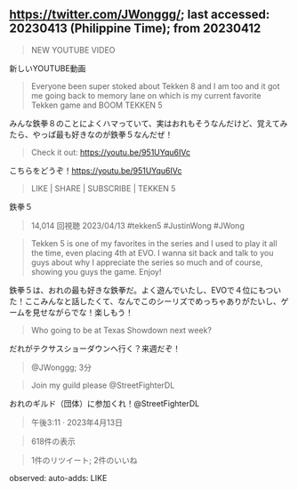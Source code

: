 ## https://twitter.com/JWonggg/; last accessed: 20230413 (Philippine Time); from 20230412

> NEW YOUTUBE VIDEO

新しいYOUTUBE動画

> Everyone been super stoked about Tekken 8 and I am too and it got me going back to memory lane on which is my current favorite Tekken game and BOOM TEKKEN 5

みんな鉄拳８のことによくハマっていて、実はおれもそうなんだけど、覚えてみたら、やっぱ最も好きなのが鉄拳５なんだぜ！

> Check it out: https://youtu.be/951UYqu6IVc

こちらをどうぞ！https://youtu.be/951UYqu6IVc

> LIKE | SHARE | SUBSCRIBE | TEKKEN 5

鉄拳５

> 14,014 回視聴  2023/04/13  #tekken5 #JustinWong #JWong

> Tekken 5 is one of my favorites in the series and I used to play it all the time, even placing 4th at EVO. I wanna sit back and talk to you guys about why I appreciate the series so much and of course, showing you guys the game. Enjoy!

鉄拳５は、おれの最も好きな鉄拳だ。よく遊んでいたし、EVOで４位にもついた！ここみんなと話したくて、なんでこのシーリズでめっちゃありがたいし、ゲームを見せながらでな！楽しもう！

> Who going to be at Texas Showdown next week?

だれがテクサスショーダウンへ行く？来週だぞ！

> @JWonggg; 3分

> Join my guild please @StreetFighterDL

おれのギルド（団体）に参加くれ！@StreetFighterDL

> 午後3:11 · 2023年4月13日

> 618件の表示

> 1件のリツイート; 2件のいいね
 
observed: auto-adds: LIKE
